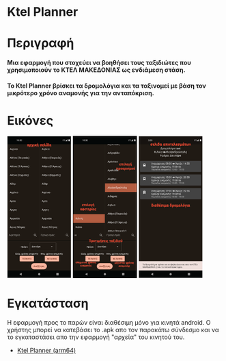 # Ktel Planner
# Περιγραφή 
#### Μια εφαρμογή που στοχεύει να βοηθήσει τους ταξιδιώτες που χρησιμοποιούν το ΚΤΕΛ ΜΑΚΕΔΟΝΙΑΣ ως ενδιάμεση στάση.
#### Το Ktel Planner βρίσκει τα δρομολόγια και τα ταξινομεί με βάση τον μικρότερο χρόνο αναμονής για την ανταπόκριση.  

# Εικόνες
<p aling="left">
<img src="https://github.com/Kgewrg/ktel-planner/blob/main/Description_images/image1.png" alt="εικόνα 1" width="150"/>
<img src="https://github.com/Kgewrg/ktel-planner/blob/main/Description_images/image2.png" alt="εικόνα 2" width="150"/>
<img src="https://github.com/Kgewrg/ktel-planner/blob/main/Description_images/image3.png" alt="εικόνα 3" width="150"/>
</p> 

# Εγκατάσταση
Η εφαρμογή προς το παρών είναι διαθέσιμη μόνο για κινητά android.
Ο χρήστης μπορεί να κατεβάσει το .apk απο τον παρακάτω σύνδεσμο και να το εγκαταστάσει απο την εφαρμογή "αρχεία" του κινητού του.
- [Ktel Planner (arm64)](https://github.com/Kgewrg/ktel-planner/releases/download/v1.0.0/ktel_planner-arm64.apk)

